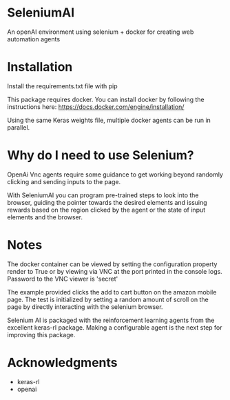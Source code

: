 # SeleniumAI
An openAI environment using selenium + docker for creating web automation agents

# Installation
Install the requirements.txt file with pip

This package requires docker. You can install docker by following the instructions here: https://docs.docker.com/engine/installation/

Using the same Keras weights file, multiple docker agents can be run in parallel.

# Why do I need to use Selenium?
OpenAi Vnc agents require some guidance to get working beyond randomly clicking and sending inputs to the page.

With SeleniumAI you can program pre-trained steps to look into the browser, guiding the pointer towards the desired elements and issuing rewards based on the region clicked by the agent or the state of input elements and the browser.

# Notes
The docker container can be viewed by setting the configuration property render to True or by viewing via VNC at the port printed in the console logs. Password to the VNC viewer is 'secret'

The example provided clicks the add to cart button on the amazon mobile page. The test is initialized by setting a random amount of scroll on the page by directly interacting with the selenium browser.

Selenium AI is packaged with the reinforcement learning agents from the excellent keras-rl package. Making a configurable agent is the next step for improving this package.

# Acknowledgments
* keras-rl
* openai
